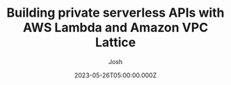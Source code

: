 ---
date: "2023-05-26T05:00:00.000Z"
title: "Building private serverless APIs with AWS Lambda and Amazon VPC Lattice"
author: "Josh"
summary: "Amazon VPC Lattice is a new, generally available application networking service that simplifies connectivity between services. Builders can connect, secure, and monitor services on instances, containers, or serverless compute in a simplified and consistent manner. VPC Lattice supports AWS Lambda functions as both a target and a consumer of services. This blog post explores how to incorporate VPC Lattice into your serverless workloads to simplify private access to HTTP-based APIs built with Lambda."
redirect_link: https://aws.amazon.com/blogs/compute/building-private-serverless-apis-with-aws-lambda-and-amazon-vpc-lattice/
---